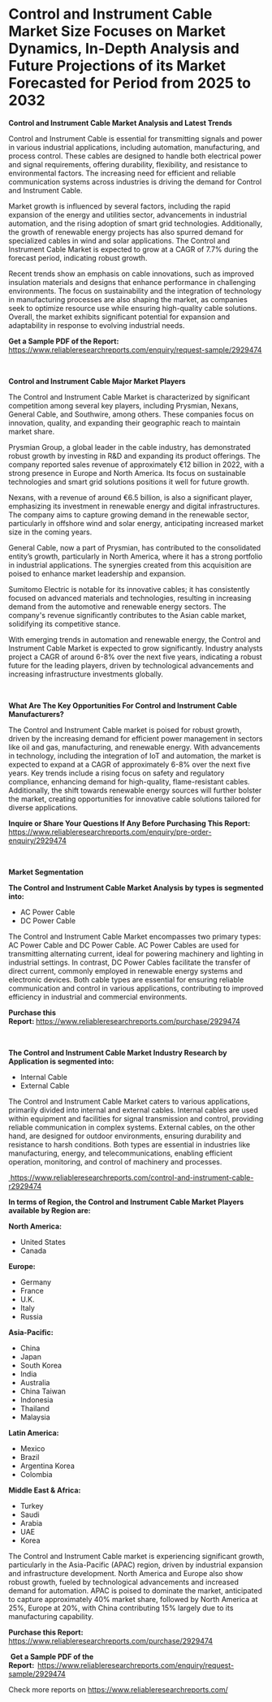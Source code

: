 <p><h1>Control and Instrument Cable Market Size Focuses on Market Dynamics, In-Depth Analysis and Future Projections of its Market Forecasted for Period from 2025 to 2032</h1></p><p><strong>Control and Instrument Cable Market Analysis and Latest Trends</strong></p>
<p><p>Control and Instrument Cable is essential for transmitting signals and power in various industrial applications, including automation, manufacturing, and process control. These cables are designed to handle both electrical power and signal requirements, offering durability, flexibility, and resistance to environmental factors. The increasing need for efficient and reliable communication systems across industries is driving the demand for Control and Instrument Cable.</p><p>Market growth is influenced by several factors, including the rapid expansion of the energy and utilities sector, advancements in industrial automation, and the rising adoption of smart grid technologies. Additionally, the growth of renewable energy projects has also spurred demand for specialized cables in wind and solar applications. The Control and Instrument Cable Market is expected to grow at a CAGR of 7.7% during the forecast period, indicating robust growth. </p><p>Recent trends show an emphasis on cable innovations, such as improved insulation materials and designs that enhance performance in challenging environments. The focus on sustainability and the integration of technology in manufacturing processes are also shaping the market, as companies seek to optimize resource use while ensuring high-quality cable solutions. Overall, the market exhibits significant potential for expansion and adaptability in response to evolving industrial needs.</p></p>
<p><strong>Get a Sample PDF of the Report:&nbsp;</strong> <a href="https://www.reliableresearchreports.com/enquiry/request-sample/2929474?utm_campaign=3213&utm_medium=2&utm_source=Github&utm_content=ia&utm_term=12032025&utm_id=control-and-instrument-cable">https://www.reliableresearchreports.com/enquiry/request-sample/2929474</a></p>
<p>&nbsp;</p>
<p><strong>Control and Instrument Cable Major Market Players</strong></p>
<p><p>The Control and Instrument Cable Market is characterized by significant competition among several key players, including Prysmian, Nexans, General Cable, and Southwire, among others. These companies focus on innovation, quality, and expanding their geographic reach to maintain market share.</p><p>Prysmian Group, a global leader in the cable industry, has demonstrated robust growth by investing in R&D and expanding its product offerings. The company reported sales revenue of approximately €12 billion in 2022, with a strong presence in Europe and North America. Its focus on sustainable technologies and smart grid solutions positions it well for future growth.</p><p>Nexans, with a revenue of around €6.5 billion, is also a significant player, emphasizing its investment in renewable energy and digital infrastructures. The company aims to capture growing demand in the renewable sector, particularly in offshore wind and solar energy, anticipating increased market size in the coming years.</p><p>General Cable, now a part of Prysmian, has contributed to the consolidated entity’s growth, particularly in North America, where it has a strong portfolio in industrial applications. The synergies created from this acquisition are poised to enhance market leadership and expansion.</p><p>Sumitomo Electric is notable for its innovative cables; it has consistently focused on advanced materials and technologies, resulting in increasing demand from the automotive and renewable energy sectors. The company's revenue significantly contributes to the Asian cable market, solidifying its competitive stance.</p><p>With emerging trends in automation and renewable energy, the Control and Instrument Cable Market is expected to grow significantly. Industry analysts project a CAGR of around 6-8% over the next five years, indicating a robust future for the leading players, driven by technological advancements and increasing infrastructure investments globally.</p></p>
<p>&nbsp;</p>
<p><strong>What Are The Key Opportunities For Control and Instrument Cable Manufacturers?</strong></p>
<p><p>The Control and Instrument Cable market is poised for robust growth, driven by the increasing demand for efficient power management in sectors like oil and gas, manufacturing, and renewable energy. With advancements in technology, including the integration of IoT and automation, the market is expected to expand at a CAGR of approximately 6-8% over the next five years. Key trends include a rising focus on safety and regulatory compliance, enhancing demand for high-quality, flame-resistant cables. Additionally, the shift towards renewable energy sources will further bolster the market, creating opportunities for innovative cable solutions tailored for diverse applications.</p></p>
<p><strong>Inquire or Share Your Questions If Any Before Purchasing This Report:</strong> <a href="https://www.reliableresearchreports.com/enquiry/pre-order-enquiry/2929474?utm_campaign=3213&utm_medium=2&utm_source=Github&utm_content=ia&utm_term=12032025&utm_id=control-and-instrument-cable">https://www.reliableresearchreports.com/enquiry/pre-order-enquiry/2929474</a></p>
<p>&nbsp;</p>
<p><strong>Market Segmentation</strong></p>
<p><strong>The Control and Instrument Cable Market Analysis by types is segmented into:</strong></p>
<p><ul><li>AC Power Cable</li><li>DC Power Cable</li></ul></p>
<p><p>The Control and Instrument Cable Market encompasses two primary types: AC Power Cable and DC Power Cable. AC Power Cables are used for transmitting alternating current, ideal for powering machinery and lighting in industrial settings. In contrast, DC Power Cables facilitate the transfer of direct current, commonly employed in renewable energy systems and electronic devices. Both cable types are essential for ensuring reliable communication and control in various applications, contributing to improved efficiency in industrial and commercial environments.</p></p>
<p><strong>Purchase this Report:&nbsp;</strong><a href="https://www.reliableresearchreports.com/purchase/2929474?utm_campaign=3213&utm_medium=2&utm_source=Github&utm_content=ia&utm_term=12032025&utm_id=control-and-instrument-cable">https://www.reliableresearchreports.com/purchase/2929474</a></p>
<p>&nbsp;</p>
<p><strong>The Control and Instrument Cable Market Industry Research by Application is segmented into:</strong></p>
<p><ul><li>Internal Cable</li><li>External Cable</li></ul></p>
<p><p>The Control and Instrument Cable Market caters to various applications, primarily divided into internal and external cables. Internal cables are used within equipment and facilities for signal transmission and control, providing reliable communication in complex systems. External cables, on the other hand, are designed for outdoor environments, ensuring durability and resistance to harsh conditions. Both types are essential in industries like manufacturing, energy, and telecommunications, enabling efficient operation, monitoring, and control of machinery and processes.</p></p>
<p><a href="https://www.reliableresearchreports.com/control-and-instrument-cable-r2929474?utm_campaign=3213&utm_medium=2&utm_source=Github&utm_content=ia&utm_term=12032025&utm_id=control-and-instrument-cable">&nbsp;https://www.reliableresearchreports.com/control-and-instrument-cable-r2929474</a></p>
<p><strong>In terms of Region, the Control and Instrument Cable Market Players available by Region are:</strong></p>
<p>
    <p> <strong> North America: </strong>
        <ul>
            <li>United States</li>
            <li>Canada</li>
        </ul>
        </p> 
    <p> <strong> Europe: </strong>
        <ul>
            <li>Germany</li>
            <li>France</li>
            <li>U.K.</li>
            <li>Italy</li>
            <li>Russia</li>
        </ul>
        </p> 
    <p> <strong> Asia-Pacific: </strong>
        <ul>
            <li>China</li>
            <li>Japan</li>
            <li>South Korea</li>
            <li>India</li>
            <li>Australia</li>
            <li>China Taiwan</li>
            <li>Indonesia</li>
            <li>Thailand</li>
            <li>Malaysia</li>
        </ul>
        </p> 
    <p> <strong> Latin America: </strong>
        <ul>
            <li>Mexico</li>
            <li>Brazil</li>
            <li>Argentina Korea</li>
            <li>Colombia</li>
        </ul>
        </p> 
    <p> <strong> Middle East & Africa: </strong>
        <ul>
            <li>Turkey</li>
            <li>Saudi</li>
            <li>Arabia</li>
            <li>UAE</li>
            <li>Korea</li>
        </ul>
    </p>
    </p>
<p><p>The Control and Instrument Cable market is experiencing significant growth, particularly in the Asia-Pacific (APAC) region, driven by industrial expansion and infrastructure development. North America and Europe also show robust growth, fueled by technological advancements and increased demand for automation. APAC is poised to dominate the market, anticipated to capture approximately 40% market share, followed by North America at 25%, Europe at 20%, with China contributing 15% largely due to its manufacturing capability.</p></p>
<p><strong>Purchase this Report: </strong><a href="https://www.reliableresearchreports.com/purchase/2929474?utm_campaign=3213&utm_medium=2&utm_source=Github&utm_content=ia&utm_term=12032025&utm_id=control-and-instrument-cable">https://www.reliableresearchreports.com/purchase/2929474</a></p>
<p>&nbsp;<strong>Get a Sample PDF of the Report:&nbsp;&nbsp;</strong><a href="https://www.reliableresearchreports.com/enquiry/request-sample/2929474?utm_campaign=3213&utm_medium=2&utm_source=Github&utm_content=ia&utm_term=12032025&utm_id=control-and-instrument-cable">https://www.reliableresearchreports.com/enquiry/request-sample/2929474</a></p>
<p><strong></strong></p>
<p>Check more reports on <a href="https://www.reliableresearchreports.com/?utm_campaign=3213&utm_medium=2&utm_source=Github&utm_content=ia&utm_term=12032025&utm_id=control-and-instrument-cable">https://www.reliableresearchreports.com/</a></p>